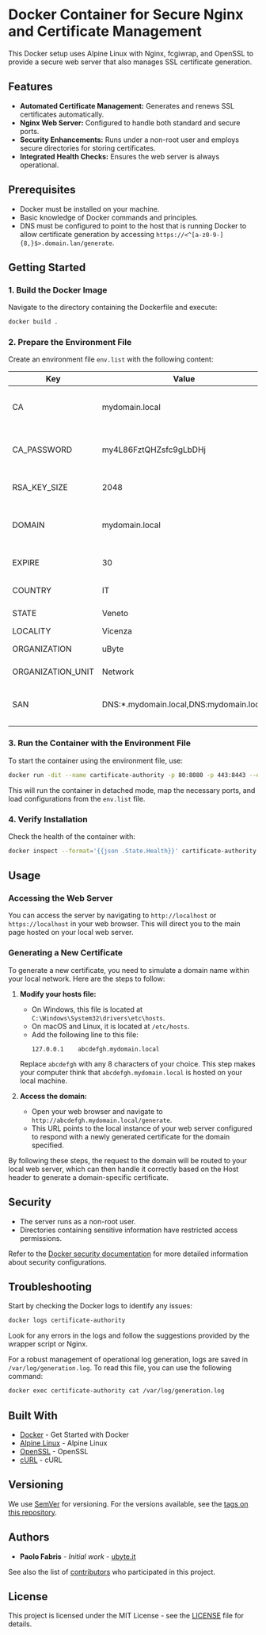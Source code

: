 
# Docker Container for Secure Nginx and Certificate Management

This Docker setup uses Alpine Linux with Nginx, fcgiwrap, and OpenSSL to provide a secure web server that also manages SSL certificate generation.

## Features

- **Automated Certificate Management:** Generates and renews SSL certificates automatically.
- **Nginx Web Server:** Configured to handle both standard and secure ports.
- **Security Enhancements:** Runs under a non-root user and employs secure directories for storing certificates.
- **Integrated Health Checks:** Ensures the web server is always operational.

## Prerequisites

- Docker must be installed on your machine.
- Basic knowledge of Docker commands and principles.
- DNS must be configured to point to the host that is running Docker to allow certificate generation by accessing `https://<^[a-z0-9-]{8,}$>.domain.lan/generate`.

## Getting Started

### 1. Build the Docker Image

Navigate to the directory containing the Dockerfile and execute:

```bash
docker build .
```

### 2. Prepare the Environment File

Create an environment file `env.list` with the following content:

| Key               | Value                          | Description                                      |
|-------------------|--------------------------------|--------------------------------------------------|
| CA                | mydomain.local                 | Main domain of the Certification Authority       |
| CA_PASSWORD       | my4L86FztQHZsfc9gLbDHj         | Password for accessing the Certification Authority |
| RSA_KEY_SIZE      | 2048                           | Size of the RSA key in bits                      |
| DOMAIN            | mydomain.local                 | Domain for which the certificate will be generated |
| EXPIRE            | 30                             | Validity of the certificate in days              |
| COUNTRY           | IT                             | ISO country code                                 |
| STATE             | Veneto                         | State or province                                |
| LOCALITY          | Vicenza                        | Locality                                         |
| ORGANIZATION      | uByte                          | Name of the organization                         |
| ORGANIZATION_UNIT | Network                        | Organizational unit                              |
| SAN               | DNS:*.mydomain.local,DNS:mydomain.local | Subject Alternative Name for the certificate     |


### 3. Run the Container with the Environment File

To start the container using the environment file, use:

```bash
docker run -dit --name cartificate-authority -p 80:8080 -p 443:8443 --env-file env.list ubyte/cartificate-authority
```

This will run the container in detached mode, map the necessary ports, and load configurations from the `env.list` file.

### 4. Verify Installation

Check the health of the container with:

```bash
docker inspect --format='{{json .State.Health}}' cartificate-authority
```

## Usage

### Accessing the Web Server

You can access the server by navigating to `http://localhost` or `https://localhost` in your web browser. This will direct you to the main page hosted on your local web server.

### Generating a New Certificate

To generate a new certificate, you need to simulate a domain name within your local network. Here are the steps to follow:

1. **Modify your hosts file:**
   - On Windows, this file is located at `C:\Windows\System32\drivers\etc\hosts`.
   - On macOS and Linux, it is located at `/etc/hosts`.
   - Add the following line to this file:
     ```
     127.0.0.1    abcdefgh.mydomain.local
     ```
   Replace `abcdefgh` with any 8 characters of your choice. This step makes your computer think that `abcdefgh.mydomain.local` is hosted on your local machine.

2. **Access the domain:**
   - Open your web browser and navigate to `http://abcdefgh.mydomain.local/generate`.
   - This URL points to the local instance of your web server configured to respond with a newly generated certificate for the domain specified.

By following these steps, the request to the domain will be routed to your local web server, which can then handle it correctly based on the Host header to generate a domain-specific certificate.

## Security

- The server runs as a non-root user.
- Directories containing sensitive information have restricted access permissions.

Refer to the [Docker security documentation](https://docs.docker.com/engine/security/) for more detailed information about security configurations.

## Troubleshooting

Start by checking the Docker logs to identify any issues:

```bash
docker logs certificate-authority
```

Look for any errors in the logs and follow the suggestions provided by the wrapper script or Nginx.

For a robust management of operational log generation, logs are saved in `/var/log/generation.log`. To read this file, you can use the following command:

```bash
docker exec certificate-authority cat /var/log/generation.log
```

## Built With

* [Docker](https://www.docker.com/) - Get Started with Docker
* [Alpine Linux](https://alpinelinux.org/) - Alpine Linux
* [OpenSSL](https://www.openssl.org/) - OpenSSL
* [cURL](https://curl.se/) - cURL

## Versioning

We use [SemVer](https://semver.org/) for versioning. For the versions available, see the [tags on this repository](https://github.com/ubyte-source/certificate-authority/tags). 

## Authors

* **Paolo Fabris** - *Initial work* - [ubyte.it](https://ubyte.it/)

See also the list of [contributors](https://github.com/ubyte-source/certificate-authority/blob/main/CONTRIBUTORS.md) who participated in this project.

## License

This project is licensed under the MIT License - see the [LICENSE](LICENSE) file for details.
